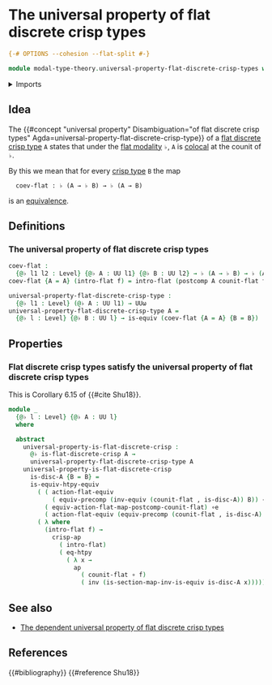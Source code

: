 # The universal property of flat discrete crisp types

```agda
{-# OPTIONS --cohesion --flat-split #-}

module modal-type-theory.universal-property-flat-discrete-crisp-types where
```

<details><summary>Imports</summary>

```agda
open import foundation.action-on-identifications-functions
open import foundation.dependent-pair-types
open import foundation.equivalences
open import foundation.function-extensionality
open import foundation.function-types
open import foundation.identity-types
open import foundation.postcomposition-functions
open import foundation.universal-property-equivalences
open import foundation.universe-levels

open import modal-type-theory.action-on-identifications-crisp-functions
open import modal-type-theory.crisp-function-types
open import modal-type-theory.flat-discrete-crisp-types
open import modal-type-theory.flat-modality
open import modal-type-theory.functoriality-flat-modality
```

</details>

## Idea

The
{{#concept "universal property" Disambiguation="of flat discrete crisp types" Agda=universal-property-flat-discrete-crisp-type}}
of a [flat discrete crisp type](modal-type-theory.flat-discrete-crisp-types.md)
`A` states that under the [flat modality](modal-type-theory.flat-modality.md)
`♭`, `A` is [colocal](orthogonal-factorization-systems.types-colocal-at-maps.md)
at the counit of `♭`.

By this we mean that for every [crisp type](modal-type-theory.crisp-types.md)
`B` the map

```text
  coev-flat : ♭ (A → ♭ B) → ♭ (A → B)
```

is an [equivalence](foundation-core.equivalences.md).

## Definitions

### The universal property of flat discrete crisp types

```agda
coev-flat :
  {@♭ l1 l2 : Level} {@♭ A : UU l1} {@♭ B : UU l2} → ♭ (A → ♭ B) → ♭ (A → B)
coev-flat {A = A} (intro-flat f) = intro-flat (postcomp A counit-flat f)

universal-property-flat-discrete-crisp-type :
  {@♭ l1 : Level} (@♭ A : UU l1) → UUω
universal-property-flat-discrete-crisp-type A =
  {@♭ l : Level} {@♭ B : UU l} → is-equiv (coev-flat {A = A} {B = B})
```

## Properties

### Flat discrete crisp types satisfy the universal property of flat discrete crisp types

This is Corollary 6.15 of {{#cite Shu18}}.

```agda
module _
  {@♭ l : Level} {@♭ A : UU l}
  where

  abstract
    universal-property-is-flat-discrete-crisp :
      @♭ is-flat-discrete-crisp A →
      universal-property-flat-discrete-crisp-type A
    universal-property-is-flat-discrete-crisp
      is-disc-A {B = B} =
      is-equiv-htpy-equiv
        ( ( action-flat-equiv
            ( equiv-precomp (inv-equiv (counit-flat , is-disc-A)) B)) ∘e
          ( equiv-action-flat-map-postcomp-counit-flat) ∘e
          ( action-flat-equiv (equiv-precomp (counit-flat , is-disc-A) (♭ B))))
        ( λ where
          (intro-flat f) →
            crisp-ap
              ( intro-flat)
              ( eq-htpy
                ( λ x →
                  ap
                    ( counit-flat ∘ f)
                    ( inv (is-section-map-inv-is-equiv is-disc-A x)))))
```

## See also

- [The dependent universal property of flat discrete crisp types](modal-type-theory.dependent-universal-property-flat-discrete-crisp-types.md)

## References

{{#bibliography}} {{#reference Shu18}}
